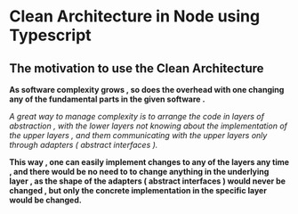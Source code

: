 # Clean Architecture in Node using Typescript

## The motivation to use the Clean Architecture

**As software complexity grows , so does the overhead with one changing any of the fundamental parts in the given software .**

_A great way to manage complexity is to arrange the code in layers of abstraction ,
with the lower layers not knowing about the implementation of the upper layers
, and them communicating with the upper layers only through adapters ( abstract interfaces )._

**This way , one can easily implement changes to any of the layers any time , and
there would be no need to to change anything in the underlying layer , as the shape of the adapters ( abstract interfaces ) would never be changed , but only the concrete implementation in the specific layer would be changed.**
